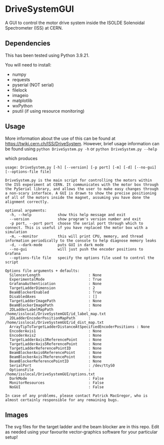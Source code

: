 # DriveSystemGUI
A GUI to control the motor drive system inside the ISOLDE Solenoidal Spectrometer (ISS) at CERN.

## Dependencies
This has been tested using Python 3.9.21.

You will need to install:
  * numpy
  * requests
  * pyserial (NOT serial)
  * filelock
  * imageio
  * matplotlib
  * wxPython
  * psutil (if using resource monitoring)


## Usage
More information about the use of this can be found at https://twiki.cern.ch/ISS/DriveSystem. However, brief usage information can be found using
```python DriveSystem.py -h``` or ```python DriveSystem.py --help```

which produces

```
usage: DriveSystem.py [-h] [--version] [-p port] [-m] [-d] [--no-gui] [--options-file file]

DriveSystem.py is the main script for controlling the motors within the ISS experiment at CERN. It communicates with the motor box through the PySerial library, and allows the user to make easy changes through a non-scary interface. A GUI is drawn to show the precise positioning of all of the motors inside the magnet, assuming you have done the alignment correctly.

optional arguments:
  -h, --help            show this help message and exit
  --version             show program's version number and exit
  -p port, --port port  choose the serial port through which to connect. This is useful if you have replaced the motor box with a simulation
  -m, --monitor         this will print CPU, memory, and thread information periodically to the console to help diagnose memory leaks
  -d, --dark-mode       puts GUI in dark mode
  --no-gui              will just push the encoder positions to Grafana
  --options-file file   specify the options file used to control the script

Options file arguments + defaults:
  SilencerLength                      : None
  ExperimentalMode                    : True
  GrafanaAuthentication               : None
  TargetLadderDimension               : 2
  BeamBlockerEnabled                  : True
  DisabledAxes                        : []
  TargetLadderImagePath               : None
  BeamBlockerImagePath                : None
  2DLadderLabelMapPath                : /home/isslocal/DriveSystemGUI/id_label_map.txt
  2DLadderEncoderPositionMapPath      : /home/isslocal/DriveSystemGUI/id_dist_map.txt
  ArrayTipToTargetLadderDistanceAtSpecifiedEncoderPositions : None
  EncoderAxis1                        : None
  EncoderAxis2                        : None
  TargetLadderAxis3ReferencePoint     : None
  TargetLadderAxis5ReferencePoint     : None
  TargetLadderReferencePointID        : None
  BeamBlockerAxis6ReferencePoint      : None
  BeamBlockerAxis7ReferencePoint      : None
  BeamBlockerReferencePointID         : None
  SerialPort                          : /dev/ttyS0
  OptionsFile                         : /home/isslocal/DriveSystemGUI/options.txt
  DarkMode                            : False
  MonitorResources                    : False
  NoGUI                               : False

In case of any problems, please contact Patrick MacGregor, who is almost certainly responsible for any remaining bugs.
```

## Images
The svg files for the target ladder and the beam blocker are in this repo. Edit as needed using your favourite vector-graphics software for your particular setup!

